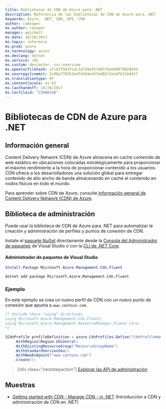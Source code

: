 ```yaml
---
title: Bibliotecas de CDN de Azure para .NET
description: Referencia de las bibliotecas de CDN de Azure para .NET
keywords: Azure, .NET, SDK, API, CDN
author: camsoper
ms.author: casoper
manager: wpickett
ms.date: 10/19/2017
ms.topic: reference
ms.prod: azure
ms.technology: azure
ms.devlang: dotnet
ms.service: cdn
ms.custom: devcenter, svc-overview
ms.openlocfilehash: afc63f943fcac3afd9afb7d85f6e699079829244
ms.sourcegitcommit: 2c08a778353ed743b9e437ed85f2e1dfb21b9427
ms.translationtype: HT
ms.contentlocale: es-ES
ms.lasthandoff: 10/26/2017
ms.locfileid: "23566336"
---
```

# <a name="azure-cdn-libraries-for-net"></a>Bibliotecas de CDN de Azure para .NET

## <a name="overview"></a>Información general

Content Delivery Network (CDN) de Azure almacena en caché contenido de web estático en ubicaciones colocadas estratégicamente para proporcionar el máximo rendimiento a la hora de proporcionar contenido a los usuarios. CDN ofrece a los desarrolladores una solución global para entregar contenido de alto ancho de banda almacenando en caché el contenido en nodos físicos en todo el mundo.

Para aprender sobre CDN de Azure, consulte [Información general de Content Delivery Network (CDN) de Azure](https://docs.microsoft.com/azure/cdn/cdn-overview).


## <a name="management-library"></a>Biblioteca de administración

Puede usar la biblioteca de CDN de Azure para .NET para automatizar la creación y administración de perfiles y puntos de conexión de CDN. 

Instale el [paquete NuGet](https://www.nuget.org/packages/Microsoft.Azure.Management.Cdn.Fluent) directamente desde la [Consola del Administrador de paquetes][PackageManager] de Visual Studio o con la [CLI de .NET Core][DotNetCLI].

#### <a name="visual-studio-package-manager"></a>Administrador de paquetes de Visual Studio

```powershell
Install-Package Microsoft.Azure.Management.Cdn.Fluent
```

```bash
dotnet add package Microsoft.Azure.Management.Cdn.Fluent
```

### <a name="example"></a>Ejemplo

En este ejemplo se crea un nuevo perfil de CDN con un nuevo punto de conexión que apunta a `www.contoso.com`.

```csharp
/* Include these "using" directives.
using Microsoft.Azure.Management.Cdn.Fluent;
using Microsoft.Azure.Management.ResourceManager.Fluent.Core;
*/

ICdnProfile profileDefinition = azure.CdnProfiles.Define("CdnProfileName")
    .WithRegion(Region.USCentral)
    .WithExistingResourceGroup("ResourceGroupName")
    .WithStandardVerizonSku()
    .WithNewEndpoint("www.contoso.com")
    .Create();

```

> [!div class="nextstepaction"]
> [Explorar las API de administración](/dotnet/api/overview/azure/cdn/management)


## <a name="samples"></a>Muestras

* [Getting started with CDN - Manage CDN - in .NET](https://github.com/Azure-Samples/cdn-dotnet-manage-cdn) (Introducción a CDN y administración de CDN en .NET)

[PackageManager]: https://docs.microsoft.com/nuget/tools/package-manager-console
[DotNetCLI]: https://docs.microsoft.com/dotnet/core/tools/dotnet-add-package
